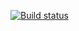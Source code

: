 [![Build status](https://ci.appveyor.com/api/projects/status/4tr1357uxrkdgyee/branch/main?svg=true)](https://ci.appveyor.com/project/oleg057orel/selector2/branch/main)